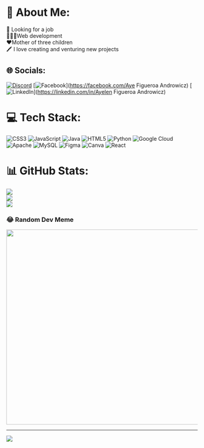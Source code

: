 # 💫 About Me:
📝 Looking for a job<br>👩🏽‍💻Web development<br>❤️Mother of three children<br>🖍️ I love creating and venturing new projects<br>


## 🌐 Socials:
[![Discord](https://img.shields.io/badge/Discord-%237289DA.svg?logo=discord&logoColor=white)](https://discord.gg/https://discord.gg/M7jRjEFM) [![Facebook](https://img.shields.io/badge/Facebook-%231877F2.svg?logo=Facebook&logoColor=white)](https://facebook.com/Aye Figueroa Androwicz) [![LinkedIn](https://img.shields.io/badge/LinkedIn-%230077B5.svg?logo=linkedin&logoColor=white)](https://linkedin.com/in/Ayelen Figueroa Androwicz) 

# 💻 Tech Stack:
![CSS3](https://img.shields.io/badge/css3-%231572B6.svg?style=for-the-badge&logo=css3&logoColor=white) ![JavaScript](https://img.shields.io/badge/javascript-%23323330.svg?style=for-the-badge&logo=javascript&logoColor=%23F7DF1E) ![Java](https://img.shields.io/badge/java-%23ED8B00.svg?style=for-the-badge&logo=java&logoColor=white) ![HTML5](https://img.shields.io/badge/html5-%23E34F26.svg?style=for-the-badge&logo=html5&logoColor=white) ![Python](https://img.shields.io/badge/python-3670A0?style=for-the-badge&logo=python&logoColor=ffdd54) ![Google Cloud](https://img.shields.io/badge/Google%20Cloud-%234285F4.svg?style=for-the-badge&logo=google-cloud&logoColor=white) ![Apache](https://img.shields.io/badge/apache-%23D42029.svg?style=for-the-badge&logo=apache&logoColor=white) ![MySQL](https://img.shields.io/badge/mysql-%2300f.svg?style=for-the-badge&logo=mysql&logoColor=white) 	![Figma](https://img.shields.io/badge/figma-%23F24E1E.svg?style=for-the-badge&logo=figma&logoColor=white) ![Canva](https://img.shields.io/badge/Canva-%2300C4CC.svg?style=for-the-badge&logo=Canva&logoColor=white) ![React](https://img.shields.io/badge/react-%2320232a.svg?style=for-the-badge&logo=react&logoColor=%2361DAFB)
# 📊 GitHub Stats:
![](https://github-readme-stats.vercel.app/api?username=Ayelen1987&theme=radical&hide_border=false&include_all_commits=false&count_private=false)<br/>
![](https://github-readme-streak-stats.herokuapp.com/?user=Ayelen1987&theme=radical&hide_border=false)<br/>
![](https://github-readme-stats.vercel.app/api/top-langs/?username=Ayelen1987&theme=radical&hide_border=false&include_all_commits=false&count_private=false&layout=compact)


### 😂 Random Dev Meme
<img src="https://rm.up.railway.app/" width="512px"/>

---
[![](https://visitcount.itsvg.in/api?id=Ayelen87&icon=0&color=0)](https://visitcount.itsvg.in)

<!-- Proudly created with GPRM ( https://gprm.itsvg.in ) -->


